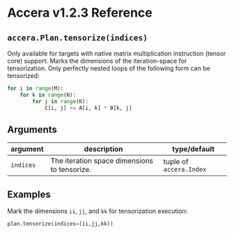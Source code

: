 [//]: # (Project: Accera)
[//]: # (Version: v1.2.3)

# Accera v1.2.3 Reference

## `accera.Plan.tensorize(indices)`
Only available for targets with native matrix multiplication instruction (tensor core) support. Marks the dimensions of the iteration-space for tensorization. Only perfectly nested loops of the following form can be tensorized:

```python
for i in range(M):
    for k in range(N):
        for j in range(K):
            C[i, j] += A[i, k] * B[k, j]
```

## Arguments

argument | description | type/default
--- | --- | ---
`indices` | The iteration space dimensions to tensorize. | tuple of `accera.Index`

## Examples

Mark the dimensions `ii`, `jj`, and `kk` for tensorization execution:

```python
plan.tensorize(indices=(ii,jj,kk))
```

<div style="page-break-after: always;"></div>


